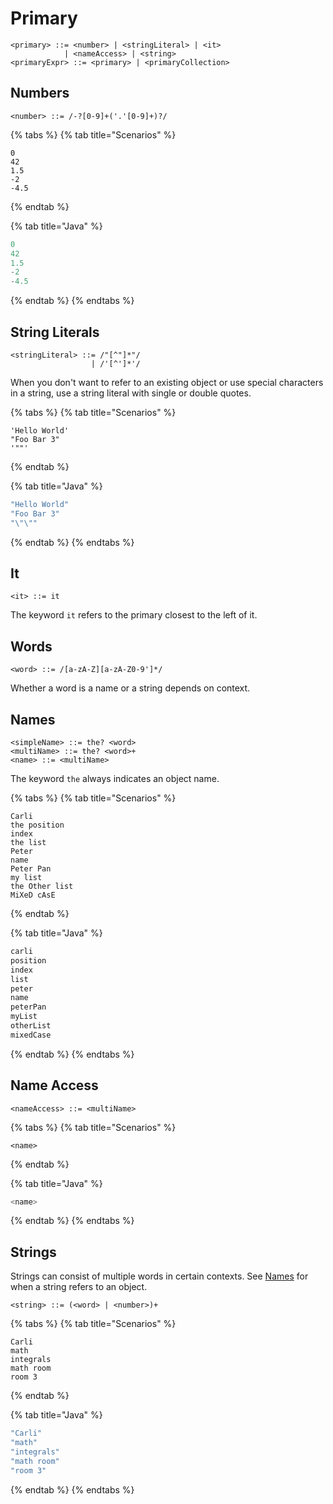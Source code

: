 # Primary

```markup
<primary> ::= <number> | <stringLiteral> | <it>
            | <nameAccess> | <string>
<primaryExpr> ::= <primary> | <primaryCollection>
```

## Numbers

```markup
<number> ::= /-?[0-9]+('.'[0-9]+)?/
```

{% tabs %}
{% tab title="Scenarios" %}
```markup
0
42
1.5
-2
-4.5
```
{% endtab %}

{% tab title="Java" %}
```java
0
42
1.5
-2
-4.5
```
{% endtab %}
{% endtabs %}

## String Literals

```markup
<stringLiteral> ::= /"[^"]*"/
                  | /'[^']*'/
```

When you don't want to refer to an existing object or use special characters in a string, use a string literal with single or double quotes.

{% tabs %}
{% tab title="Scenarios" %}
```markup
'Hello World'
"Foo Bar 3"
'""'
```
{% endtab %}

{% tab title="Java" %}
```java
"Hello World"
"Foo Bar 3"
"\"\""
```
{% endtab %}
{% endtabs %}

## It

```markup
<it> ::= it
```

The keyword `it` refers to the primary closest to the left of it.

## Words

```markup
<word> ::= /[a-zA-Z][a-zA-Z0-9']*/
```

Whether a word is a name or a string depends on context.

## Names

```markup
<simpleName> ::= the? <word>
<multiName> ::= the? <word>+
<name> ::= <multiName>
```

The keyword `the` always indicates an object name.

{% tabs %}
{% tab title="Scenarios" %}
```markup
Carli
the position
index
the list
Peter
name
Peter Pan
my list
the Other list
MiXeD cAsE 
```
{% endtab %}

{% tab title="Java" %}
```java
carli
position
index
list
peter
name
peterPan
myList
otherList
mixedCase
```
{% endtab %}
{% endtabs %}

## Name Access

```markup
<nameAccess> ::= <multiName>
```

{% tabs %}
{% tab title="Scenarios" %}
```markup
<name>
```
{% endtab %}

{% tab title="Java" %}
```java
<name>
```
{% endtab %}
{% endtabs %}

## Strings

Strings can consist of multiple words in certain contexts. See [Names](primary.md#names) for when a string refers to an object.

```markup
<string> ::= (<word> | <number>)+
```

{% tabs %}
{% tab title="Scenarios" %}
```markup
Carli
math
integrals
math room
room 3
```
{% endtab %}

{% tab title="Java" %}
```java
"Carli"
"math"
"integrals"
"math room"
"room 3"
```
{% endtab %}
{% endtabs %}



